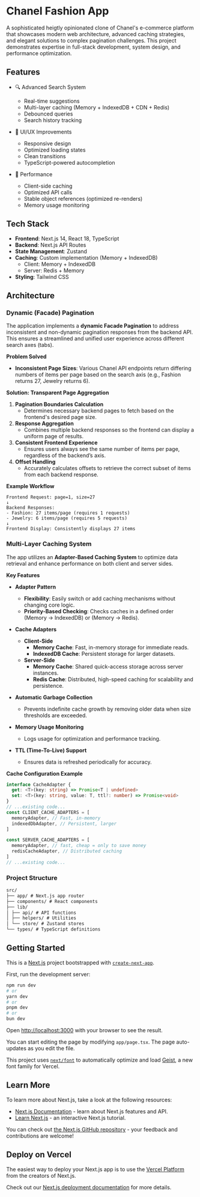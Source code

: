# Chanel Fashion App

A sophisticated heigtly opinionated clone of Chanel's e-commerce platform that showcases modern web architecture, advanced caching strategies, and elegant solutions to complex pagination challenges. This project demonstrates expertise in full-stack development, system design, and performance optimization.

## Features

- 🔍 Advanced Search System

  - Real-time suggestions
  - Multi-layer caching (Memory + IndexedDB + CDN + Redis)
  - Debounced queries
  - Search history tracking

- 🎨 UI/UX Improvements

  - Responsive design
  - Optimized loading states
  - Clean transitions
  - TypeScript-powered autocompletion

- 🚀 Performance
  - Client-side caching
  - Optimized API calls
  - Stable object references (optimized re-renders)
  - Memory usage monitoring

## Tech Stack

- **Frontend**: Next.js 14, React 18, TypeScript
- **Backend**: Next.js API Routes
- **State Management**: Zustand
- **Caching**: Custom implementation (Memory + IndexedDB)
  - Client: Memory + IndexedDB
  - Server: Redis + Memory
- **Styling**: Tailwind CSS

## Architecture

### Dynamic (Facade) Pagination

The application implements a **dynamic Facade Pagination** to address inconsistent and non-dynamic pagination responses from the backend API. This ensures a streamlined and unified user experience across different search axes (tabs).

**Problem Solved**

- **Inconsistent Page Sizes**: Various Chanel API endpoints return differing numbers of items per page based on the search axis (e.g., Fashion returns 27, Jewelry returns 6).

**Solution: Transparent Page Aggregation**

1. **Pagination Boundaries Calculation**
   - Determines necessary backend pages to fetch based on the frontend's desired page size.
2. **Response Aggregation**
   - Combines multiple backend responses so the frontend can display a uniform page of results.
3. **Consistent Frontend Experience**
   - Ensures users always see the same number of items per page, regardless of the backend’s axis.
4. **Offset Handling**
   - Accurately calculates offsets to retrieve the correct subset of items from each backend response.

**Example Workflow**

```plaintext
Frontend Request: page=1, size=27
↓
Backend Responses:
- Fashion: 27 items/page (requires 1 requests)
- Jewelry: 6 items/page (requires 5 requests)
↓
Frontend Display: Consistently displays 27 items
```

### Multi-Layer Caching System

The app utilizes an **Adapter-Based Caching System** to optimize data retrieval and enhance performance on both client and server sides.

**Key Features**

- **Adapter Pattern**

  - **Flexibility**: Easily switch or add caching mechanisms without changing core logic.
  - **Priority-Based Checking**: Checks caches in a defined order (Memory → IndexedDB) or (Memory → Redis).

- **Cache Adapters**

  - **Client-Side**
    - **Memory Cache**: Fast, in-memory storage for immediate reads.
    - **IndexedDB Cache**: Persistent storage for larger datasets.
  - **Server-Side**
    - **Memory Cache**: Shared quick-access storage across server instances.
    - **Redis Cache**: Distributed, high-speed caching for scalability and persistence.

- **Automatic Garbage Collection**

  - Prevents indefinite cache growth by removing older data when size thresholds are exceeded.

- **Memory Usage Monitoring**

  - Logs usage for optimization and performance tracking.

- **TTL (Time-To-Live) Support**
  - Ensures data is refreshed periodically for accuracy.

**Cache Configuration Example**

```typescript
interface CacheAdapter {
  get: <T>(key: string) => Promise<T | undefined>
  set: <T>(key: string, value: T, ttl?: number) => Promise<void>
}
// ...existing code...
const CLIENT_CACHE_ADAPTERS = [
  memoryAdapter, // Fast, in-memory
  indexedDbAdapter, // Persistent, larger
]

const SERVER_CACHE_ADAPTERS = [
  memoryAdapter, // fast, cheap = only to save money
  redisCacheAdapter, // Distributed caching
]
// ...existing code...
```

### Project Structure

```markdown
src/
├── app/ # Next.js app router
├── components/ # React components
├── lib/
│ ├── api/ # API functions
│ ├── helpers/ # Utilities
│ └── store/ # Zustand stores
└── types/ # TypeScript definitions
```

## Getting Started

This is a [Next.js](https://nextjs.org) project bootstrapped with [`create-next-app`](https://nextjs.org/docs/app/api-reference/cli/create-next-app).

First, run the development server:

```bash
npm run dev
# or
yarn dev
# or
pnpm dev
# or
bun dev
```

Open [http://localhost:3000](http://localhost:3000) with your browser to see the result.

You can start editing the page by modifying `app/page.tsx`. The page auto-updates as you edit the file.

This project uses [`next/font`](https://nextjs.org/docs/app/building-your-application/optimizing/fonts) to automatically optimize and load [Geist](https://vercel.com/font), a new font family for Vercel.

## Learn More

To learn more about Next.js, take a look at the following resources:

- [Next.js Documentation](https://nextjs.org/docs) - learn about Next.js features and API.
- [Learn Next.js](https://nextjs.org/learn) - an interactive Next.js tutorial.

You can check out [the Next.js GitHub repository](https://github.com/vercel/next.js) - your feedback and contributions are welcome!

## Deploy on Vercel

The easiest way to deploy your Next.js app is to use the [Vercel Platform](https://vercel.com/new?utm_medium=default-template&filter=next.js&utm_source=create-next-app&utm_campaign=create-next-app-readme) from the creators of Next.js.

Check out our [Next.js deployment documentation](https://nextjs.org/docs/app/building-your-application/deploying) for more details.
